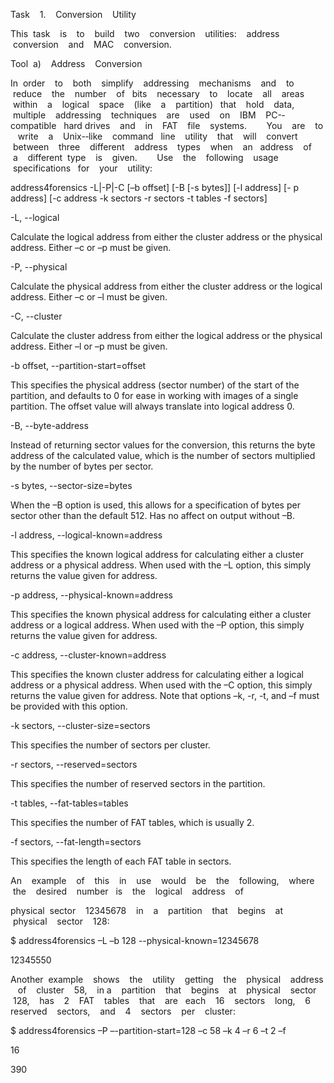 Task    1.    Conversion    Utility 

This  task    is    to    build    two    conversion    utilities:    address    conversion    and    MAC    conversion.    

Tool  a)    Address    Conversion    

In  order    to    both    simplify    addressing    mechanisms    and    to    reduce    the    number    of   bits    necessary    to    locate    all    areas    within    a    logical    space    (like    a    partition)   that    hold    data,    multiple    addressing    techniques    are    used    on    IBM    PC-­‐compatible   hard drives    and    in    FAT    file    systems.        You    are    to    write    a    Unix-­‐like    command   line    utility    that    will    convert    between    three    different    address    types    when    an   address    of    a    different  type    is    given.        Use    the    following    usage    specifications   for    your    utility:    

address4forensics -L|-P|-C [–b offset] [-B [-s bytes]] [-l address] [- p address] [-c address -k sectors -r sectors -t tables -f sectors]

-L, --logical

Calculate the logical address from either the cluster address or the physical address. Either –c or –p must be given.

-P, --physical

Calculate the physical address from either the cluster address or the logical address. Either –c or –l must be given.

-C, --cluster

Calculate the cluster address from either the logical address or the physical address. Either –l or –p must be given.

-b offset, --partition-start=offset

This specifies the physical address (sector number) of the start of the partition, and defaults to 0 for ease in working with images of a single partition. The offset value will always translate into logical address 0.

-B, --byte-address

Instead of returning sector values for the conversion, this returns the byte address of the calculated value, which is the number of sectors multiplied by the number of bytes per sector.

-s bytes, --sector-size=bytes

When the –B option is used, this allows for a specification of bytes per sector other than the default 512. Has no affect on output without –B.

-l address, --logical-known=address

This specifies the known logical address for calculating either a cluster address or a physical address. When used with the –L option, this simply returns the value given for address.

-p address, --physical-known=address

This specifies the known physical address for calculating either a cluster address or a logical address. When used with the –P option, this simply returns the value given for address.

-c address, --cluster-known=address

This specifies the known cluster address for calculating either a logical address or a physical address. When used with the –C option, this simply returns the value given for address. Note that options –k, -r, -t, and –f must be provided with this option.

-k sectors, --cluster-size=sectors

This specifies the number of sectors per cluster.

-r sectors, --reserved=sectors

This specifies the number of reserved sectors in the partition.

-t tables, --fat-tables=tables

This specifies the number of FAT tables, which is usually 2.

-f sectors, --fat-length=sectors

This specifies the length of each FAT table in sectors.

An    example    of    this    in    use    would    be    the    following,    where    the    desired    number   is    the    logical    address    of    

physical  sector    12345678    in    a    partition    that    begins    at    physical    sector    128:    

$ address4forensics –L –b 128 --physical-known=12345678

12345550

Another  example    shows    the    utility    getting    the    physical    address    of    cluster    58,    in a    partition    that    begins    at    physical    sector    128,    has    2    FAT    tables    that    are   each    16    sectors    long,    6   reserved    sectors,    and    4    sectors    per    cluster:    

$ address4forensics –P –-partition-start=128 –c 58 –k 4 –r 6 –t 2 –f

16

390
